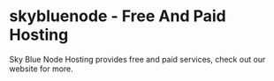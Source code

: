 # skybluenode - Free And Paid Hosting
Sky Blue Node Hosting provides free and paid services, check out our website for more.
